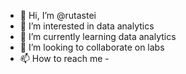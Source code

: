 - 👋 Hi, I’m @rutastei
- 👀 I’m interested in data analytics
- 🌱 I’m currently learning data analytics
- 💞️ I’m looking to collaborate on labs
- 📫 How to reach me - 

<!---
rutastei/rutastei is a ✨ special ✨ repository because its `README.md` (this file) appears on your GitHub profile.
You can click the Preview link to take a look at your changes.
--->
